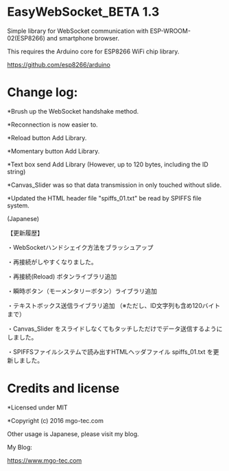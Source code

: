 # EasyWebSocket_BETA 1.3
Simple library for WebSocket communication with ESP-WROOM-02(ESP8266) and smartphone browser.

This requires the Arduino core for ESP8266 WiFi chip library.

https://github.com/esp8266/arduino
# Change log:
*Brush up the WebSocket handshake method.

*Reconnection is now easier to.

*Reload button Add Library.

*Momentary button Add Library.

*Text box send Add Library
(However, up to 120 bytes, including the ID string)

*Canvas_Slider was so that data transmission in only touched without slide.

*Updated the HTML header file "spiffs_01.txt" be read by SPIFFS file system.

(Japanese)

【更新履歴】

・WebSocketハンドシェイク方法をブラッシュアップ

・再接続がしやすくなりました。

・再接続(Reload) ボタンライブラリ追加

・瞬時ボタン（モーメンタリーボタン）ライブラリ追加

・テキストボックス送信ライブラリ追加
（※ただし、ID文字列も含め120バイトまで）

・Canvas_Slider をスライドしなくてもタッチしただけでデータ送信するようにしました。

・SPIFFSファイルシステムで読み出すHTMLヘッダファイル spiffs_01.txt を更新しました。

# Credits and license
*Licensed under MIT 

*Copyright (c) 2016 mgo-tec.com 

Other usage is Japanese, please visit my blog.

My Blog: 

https://www.mgo-tec.com